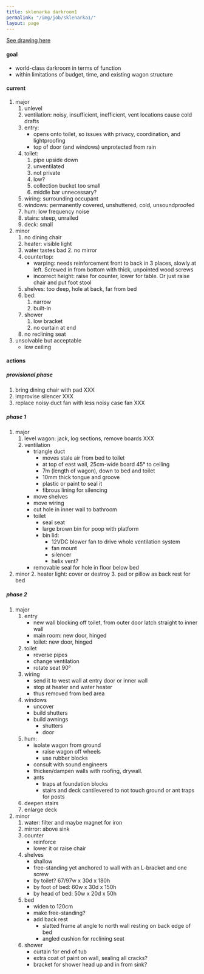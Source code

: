 ---title: sklenarka darkroom1permalink: "/img/job/sklenarka1/"layout: page---[See drawing here](/img/job/sklenarka.png)#### goal- world-class darkroom in terms of function- within limitations of budget, time, and existing wagon structure#### current1. major    1. unlevel    2. ventilation: noisy, insufficient, inefficient, vent locations cause cold drafts    3. entry:         - opens onto toilet, so issues with privacy, coordination, and lightproofing        - top of door (and windows) unprotected from rain	 4. toilet:         1. pipe upside down        2. unventilated        3. not private        4. low?        5. collection bucket too small        6. middle bar unnecessary?    5. wiring: surrounding occupant    6. windows: permanently covered, unshuttered, cold, unsoundproofed    7. hum: low frequency noise     8. stairs: steep, unrailed    9. deck: small2. minor    1. no dining chair    2. heater: visible light    3. water tastes bad        2. no mirror    4. countertop:         - warping: needs reinforcement front to back in 3 places, slowly at left. Screwed in from bottom with thick, unpointed wood screws        - incorrect height: raise for counter, lower for table. Or just raise chair and put foot stool    5. shelves: too deep, hole at back, far from bed    6. bed:         1. narrow        2. built-in    7. shower        1. low bracket        2. no curtain at end    8. no reclining seat3. unsolvable but acceptable    - low ceiling #### actions##### provisional phase1. bring dining chair with pad XXX2. improvise silencer XXX3. replace noisy duct fan with less noisy case fan XXX##### phase 11. major    1. level wagon: jack, log sections, remove boards XXX    2. ventilation        - triangle duct            - moves stale air from bed to toilet             - at top of east wall, 25cm-wide board 45° to ceiling            - 7m (length of wagon), down to bed and toilet            - 10mm thick tongue and groove            - plastic or paint to seal it            - fibrous lining for silencing        - move shelves        - move wiring        - cut hole in inner wall to bathroom        - toilet            - seal seat             - large brown bin for poop with platform            - bin lid:                - 12VDC blower fan to drive whole ventilation system                - fan mount                - silencer                - helix vent?        - removable seal for hole in floor below bed2. minor    2. heater light: cover or destroy    3. pad or pillow as back rest for bed##### phase 2 1. major    1. entry        - new wall blocking off toilet, from outer door latch straight to inner wall        - main room: new door, hinged        - toilet: new door, hinged    2. toilet        - reverse pipes        - change ventilation        - rotate seat 90°    3. wiring        - send it to west wall at entry door or inner wall        - stop at heater and water heater        - thus removed from bed area    4. windows         - uncover        - build shutters        - build awnings            - shutters             - door    5. hum:        - isolate wagon from ground            - raise wagon off wheels            - use rubber blocks         - consult with sound engineers        - thicken/dampen walls with roofing, drywall.        - ants            - traps at foundation blocks            - stairs and deck cantilevered to not touch ground or ant traps for posts    6. deepen stairs    7. enlarge deck2. minor    1. water: filter and maybe magnet for iron    2. mirror: above sink    3. counter        - reinforce        - lower it or raise chair    4. shelves        - shallow        - free-standing yet anchored to wall with an L-bracket and one screw        - by toilet? 67/97w x 30d x 180h         - by foot of bed: 60w x 30d x 150h        - by head of bed: 50w x 20d x 50h    5. bed        - widen to 120cm        - make free-standing?        - add back rest             - slatted frame at angle to north wall resting on back edge of bed            - angled cushion for reclining seat    6. shower        - curtain for end of tub         - extra coat of paint on wall, sealing all cracks?        - bracket for shower head up and in from sink?   